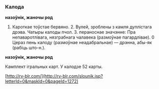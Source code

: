 ### Калода
**назоўнік, жаночы род**

1. Кароткае тоўстае бервяно. 2. Вулей, зроблены з камля дуплістага дрэва. Чатыры калоды пчол. 3. пераноснае значэнне: Пра непаваротлівага, нязграбнага чалавека (размоўнае пагардлівае). 0 Цераз пень калоду (размоўнае неадабральнае) — дрэнна, абы-як (рабіць што-н.).

**назоўнік, жаночы род**

Камплект ігральных карт. У калодзе 52 карты.

<a rel="author">[http://rv-blr.com/](http://rv-blr.com/slounik.jsp?letterId=0&maskId=0&pageId=1272)</a>
